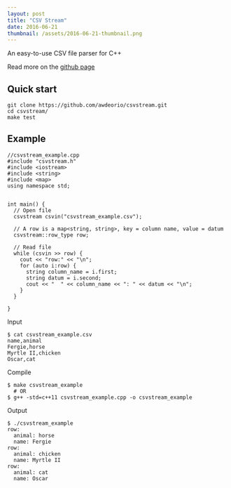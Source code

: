 ```yaml
---
layout: post
title: "CSV Stream"
date: 2016-06-21
thumbnail: /assets/2016-06-21-thumbnail.png
---
```


An easy-to-use CSV file parser for C++

Read more on the [github page](https://github.com/awdeorio/csvstream)

## Quick start

```
git clone https://github.com/awdeorio/csvstream.git
cd csvstream/
make test
```

## Example

```
//csvstream_example.cpp
#include "csvstream.h"
#include <iostream>
#include <string>
#include <map>
using namespace std;


int main() {
  // Open file
  csvstream csvin("csvstream_example.csv");

  // A row is a map<string, string>, key = column name, value = datum
  csvstream::row_type row;

  // Read file
  while (csvin >> row) {
    cout << "row:" << "\n";
    for (auto i:row) {
      string column_name = i.first;
      string datum = i.second;
      cout << "  " << column_name << ": " << datum << "\n";
    }
  }

}
```

Input

```
$ cat csvstream_example.csv 
name,animal
Fergie,horse
Myrtle II,chicken
Oscar,cat
```

Compile

```
$ make csvstream_example
  # OR
$ g++ -std=c++11 csvstream_example.cpp -o csvstream_example
```

Output

```
$ ./csvstream_example
row:
  animal: horse
  name: Fergie
row:
  animal: chicken
  name: Myrtle II
row:
  animal: cat
  name: Oscar
```
